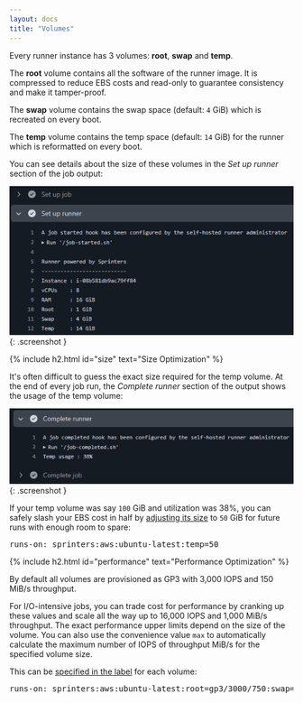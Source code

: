 ```yaml
---
layout: docs
title: "Volumes"
---
```


Every runner instance has 3 volumes: **root**, **swap** and **temp**.

The **root** volume contains all the software of the runner image. It is compressed to reduce EBS costs and read-only to
guarantee consistency and make it tamper-proof.

The **swap** volume contains the swap space (default: `4` GiB) which is recreated on every boot.

The **temp** volume contains the temp space (default: `14` GiB) for the runner which is reformatted on every boot.

You can see details about the size of these volumes in the _Set up runner_ section of the job output:

![Set up runner output](/assets/volumes/set-up-runner.png){: .screenshot }

{% include h2.html id="size" text="Size Optimization" %}

It's often difficult to guess the exact size required for the temp volume. At the end of every job run,
the _Complete runner_ section of the output shows the usage of the temp volume:

![Complete runner output](/assets/volumes/complete-runner.png){: .screenshot }

If your temp volume was say `100` GiB and utilization was 38%,
you can safely slash your EBS cost in half by [adjusting its size](/docs/label#temp) to `50` GiB for future runs with enough room to spare:

<div class="alert alert-info font-monospace p-0 mb-3 position-relative" role="alert">
    <pre class="mb-0 p-2 fs-7">runs-on: sprinters:aws:ubuntu-latest:<span class="text-warning">temp=<span class="fw-bold">50</span></span></pre>
</div>

{% include h2.html id="performance" text="Performance Optimization" %}

By default all volumes are provisioned as GP3 with 3,000 IOPS and 150 MiB/s throughput.

For I/O-intensive jobs, you can trade cost for performance by cranking up these values and scale all the way up
to 16,000 IOPS and 1,000 MiB/s throughput. The exact performance upper limits depend on the size of the volume.
You can also use the convenience value `max` to automatically calculate the maximum number of IOPS of throughput MiB/s for the specified volume size.

This can be [specified in the label](/docs/label#root) for each volume:
<div class="alert alert-info font-monospace p-0 mb-3 position-relative" role="alert">
    <pre class="mb-0 p-2 fs-7">runs-on: sprinters:aws:ubuntu-latest:<span class="text-warning">root=<span class="fw-bold">gp3/3000/750</span></span>:<span class="text-warning">swap=<span class="fw-bold">64/gp3/4000/max</span></span>:<span class="text-warning">temp=<span class="fw-bold">1024/gp3/max/350</span></span></pre>
</div>
